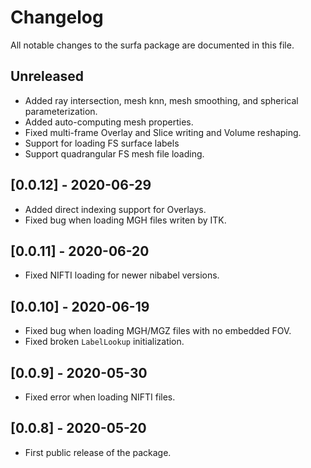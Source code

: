 # Changelog

All notable changes to the surfa package are documented in this file.

## Unreleased
- Added ray intersection, mesh knn, mesh smoothing, and spherical parameterization.
- Added auto-computing mesh properties.
- Fixed multi-frame Overlay and Slice writing and Volume reshaping.
- Support for loading FS surface labels
- Support quadrangular FS mesh file loading.

## [0.0.12] - 2020-06-29
- Added direct indexing support for Overlays.
- Fixed bug when loading MGH files writen by ITK.

## [0.0.11] - 2020-06-20
- Fixed NIFTI loading for newer nibabel versions.

## [0.0.10] - 2020-06-19
- Fixed bug when loading MGH/MGZ files with no embedded FOV.
- Fixed broken `LabelLookup` initialization.

## [0.0.9] - 2020-05-30
- Fixed error when loading NIFTI files.

## [0.0.8] - 2020-05-20
- First public release of the package.
